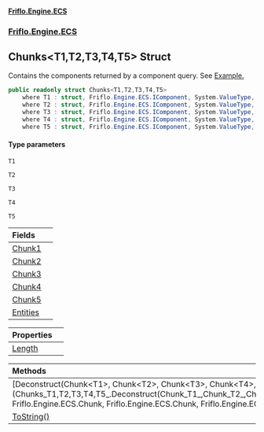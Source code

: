 #### [Friflo.Engine.ECS](index.md#'index')
### [Friflo.Engine.ECS](Friflo.Engine.ECS.md#'Friflo.Engine.ECS')

## Chunks<T1,T2,T3,T4,T5> Struct

Contains the components returned by a component query.
See <a href="https://github.com/friflo/Friflo.Json.Fliox/blob/main/Engine/README.md#enumerate-query-chunks">Example.</a>

```csharp
public readonly struct Chunks<T1,T2,T3,T4,T5>
    where T1 : struct, Friflo.Engine.ECS.IComponent, System.ValueType, System.ValueType
    where T2 : struct, Friflo.Engine.ECS.IComponent, System.ValueType, System.ValueType
    where T3 : struct, Friflo.Engine.ECS.IComponent, System.ValueType, System.ValueType
    where T4 : struct, Friflo.Engine.ECS.IComponent, System.ValueType, System.ValueType
    where T5 : struct, Friflo.Engine.ECS.IComponent, System.ValueType, System.ValueType
```
#### Type parameters

<a name='Friflo.Engine.ECS.Chunks_T1,T2,T3,T4,T5_.T1'></a>

`T1`

<a name='Friflo.Engine.ECS.Chunks_T1,T2,T3,T4,T5_.T2'></a>

`T2`

<a name='Friflo.Engine.ECS.Chunks_T1,T2,T3,T4,T5_.T3'></a>

`T3`

<a name='Friflo.Engine.ECS.Chunks_T1,T2,T3,T4,T5_.T4'></a>

`T4`

<a name='Friflo.Engine.ECS.Chunks_T1,T2,T3,T4,T5_.T5'></a>

`T5`

| Fields | |
| :--- | :--- |
| [Chunk1](Chunks_T1,T2,T3,T4,T5_.Chunk1.md#'Friflo.Engine.ECS.Chunks<T1,T2,T3,T4,T5>.Chunk1') | |
| [Chunk2](Chunks_T1,T2,T3,T4,T5_.Chunk2.md#'Friflo.Engine.ECS.Chunks<T1,T2,T3,T4,T5>.Chunk2') | |
| [Chunk3](Chunks_T1,T2,T3,T4,T5_.Chunk3.md#'Friflo.Engine.ECS.Chunks<T1,T2,T3,T4,T5>.Chunk3') | |
| [Chunk4](Chunks_T1,T2,T3,T4,T5_.Chunk4.md#'Friflo.Engine.ECS.Chunks<T1,T2,T3,T4,T5>.Chunk4') | |
| [Chunk5](Chunks_T1,T2,T3,T4,T5_.Chunk5.md#'Friflo.Engine.ECS.Chunks<T1,T2,T3,T4,T5>.Chunk5') | |
| [Entities](Chunks_T1,T2,T3,T4,T5_.Entities.md#'Friflo.Engine.ECS.Chunks<T1,T2,T3,T4,T5>.Entities') | |

| Properties | |
| :--- | :--- |
| [Length](Chunks_T1,T2,T3,T4,T5_.Length.md#'Friflo.Engine.ECS.Chunks<T1,T2,T3,T4,T5>.Length') | |

| Methods | |
| :--- | :--- |
| [Deconstruct(Chunk&lt;T1&gt;, Chunk&lt;T2&gt;, Chunk&lt;T3&gt;, Chunk&lt;T4&gt;, Chunk&lt;T5&gt;, ChunkEntities)](Chunks_T1,T2,T3,T4,T5_.Deconstruct(Chunk_T1_,Chunk_T2_,Chunk_T3_,Chunk_T4_,Chunk_T5_,ChunkEntities).md#'Friflo.Engine.ECS.Chunks<T1,T2,T3,T4,T5>.Deconstruct(Friflo.Engine.ECS.Chunk<T1>, Friflo.Engine.ECS.Chunk<T2>, Friflo.Engine.ECS.Chunk<T3>, Friflo.Engine.ECS.Chunk<T4>, Friflo.Engine.ECS.Chunk<T5>, Friflo.Engine.ECS.ChunkEntities)') | |
| [ToString()](Chunks_T1,T2,T3,T4,T5_.ToString().md#'Friflo.Engine.ECS.Chunks<T1,T2,T3,T4,T5>.ToString()') | |
